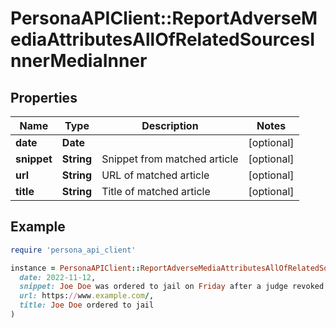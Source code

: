 # PersonaAPIClient::ReportAdverseMediaAttributesAllOfRelatedSourcesInnerMediaInner

## Properties

| Name | Type | Description | Notes |
| ---- | ---- | ----------- | ----- |
| **date** | **Date** |  | [optional] |
| **snippet** | **String** | Snippet from matched article | [optional] |
| **url** | **String** | URL of matched article | [optional] |
| **title** | **String** | Title of matched article | [optional] |

## Example

```ruby
require 'persona_api_client'

instance = PersonaAPIClient::ReportAdverseMediaAttributesAllOfRelatedSourcesInnerMediaInner.new(
  date: 2022-11-12,
  snippet: Joe Doe was ordered to jail on Friday after a judge revoked his bail for alleged witness tampering.,
  url: https://www.example.com/,
  title: Joe Doe ordered to jail
)
```

